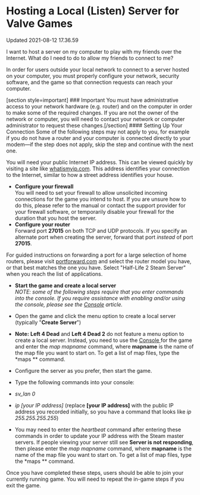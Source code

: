 # Hosting a Local (Listen) Server for Valve Games
Updated 2021-08-12 17.36.59

I want to host a server on my computer to play with my friends over the Internet. What do I need to do to allow my friends to connect to me?  
  
In order for users outside your local network to connect to a server hosted on your computer, you must properly configure your network, security software, and the game so that connection requests can reach your computer.  
  
[section style=important] ### Important
You must have administrative access to your network hardware (e.g. router) and on the computer in order to make some of the required changes. If you are not the owner of the network or computer, you will need to contact your network or computer administrator to request these changes.[/section] #### Setting Up Your Connection
Some of the following steps may not apply to you, for example if you do not have a router and your computer is connected directly to your modem—if the step does not apply, skip the step and continue with the next one.  
  
You will need your public Internet IP address. This can be viewed quickly by visiting a site like [whatismyip.com](http://www.whatismyip.com/). This address identifies your connection to the Internet, similar to how a street address identifies your house.  
  

* **Configure your firewall**  
You will need to set your firewall to allow unsolicited incoming connections for the game you intend to host. If you are unsure how to do this, please refer to the manual or contact the support provider for your firewall software, or temporarily disable your firewall for the duration that you host the server.
* **Configure your router**  
Forward port **27015** on both TCP and UDP protocols. If you specify an alternate port when creating the server, forward that port *instead* of port **27015**.  
  
For guided instructions on forwarding a port for a large selection of home routers, please visit [portforward.com](http://www.portforward.com/) and select the router model you have, or that best matches the one you have. Select "Half-Life 2 Steam Server" when you reach the list of applications.
* **Start the game and create a local server**  
*NOTE: some of the following steps require that you enter commands into the console. If you require assistance with enabling and/or using the console, please see the* [*Console*](https://help.steampowered.com/en/faqs/view/4700-D10E-26BE-DDDD) *article.*  
  

* Open the game and click the menu option to create a local server (typically "**Create Server**") 
* **Note:**  **Left 4 Dead** and **Left 4 Dead 2** do not feature a menu option to create a local server. Instead, you need to use the [Console ](https://help.steampowered.com/en/faqs/view/4700-D10E-26BE-DDDD)for the game and enter the *map mapname* command, where **mapname** is the name of the map file you want to start on. To get a list of map files, type the *maps ** command.
* Configure the server as you prefer, then start the game.
* Type the following commands into your console:  
  

* *sv_lan 0*
* *ip [your IP address]* (replace **[your IP address]** with the public IP address you recorded initially, so you have a command that looks like *ip 255.255.255.255*)
* You may need to enter the *heartbeat* command after entering these commands in order to update your IP address with the Steam master servers. If people viewing your server still see **Server is not responding**, then please enter the *map mapname* command, where **mapname** is the name of the map file you want to start on. To get a list of map files, type the *maps ** command.

  
  
Once you have completed these steps, users should be able to join your currently running game. You will need to repeat the in-game steps if you exit the game.  
  
